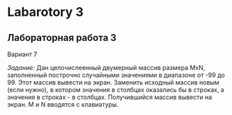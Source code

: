# Labarotory 3

## Лабораторная работа 3

Вариант 7

*Задание:* Дан целочислеенный двумерный массив размера MxN, заполненный построчно случайными значениями в диапазоне от -99 до 99. Этот массив вывести на экран. Заменить исходный массив новым (если нужно), в котором значения в столбцах оказались бы в строках, а значения в строках - в столбцах. Получившийся массив вывести на экран. M и N вводятся с клавиатуры.
